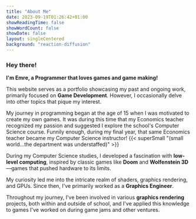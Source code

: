 ```yaml
---
title: "About Me"
date: 2023-09-19T01:26:42+01:00
showReadingTime: false
showWordCount: false
showDate: false
layout: singleCentered
background: "reaction-diffusion"
---
```


### Hey there!

**I'm Emre, a Programmer that loves games and game making!**

This website serves as a portfolio showcasing my past and ongoing work, primarily focused on **Game Development**. However, I occasionally delve into other topics that pique my interest.

My journey in programming began at the age of 15 when I was motivated to create my own games. It was during this time that my Economics teacher recognized my passion and suggested I explore the school's Computer Science course. Funnily enough, during my final year, that same Economics teacher became my Computer Science instructor! {{< superSmall "(small world...the department was understaffed)" >}}

During my Computer Science studies, I developed a fascination with **low-level computing**, inspired by classic games like **Doom** and **Wolfenstein 3D**—games that pushed hardware to its limits.

My curiosity led me into the intricate realm of shaders, graphics rendering, and GPUs. Since then, I've primarily worked as a **Graphics Engineer**.

Throughout my journey, I've been involved in various **graphics rendering** projects, both within and outside of school, and I've applied this knowledge to games I've worked on during game jams and other ventures.
